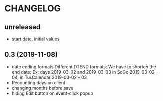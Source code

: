 # CHANGELOG

## unreleased
* start date, initial values

## 0.3 (2019-11-08)
* date ending formats
Different DTEND formats: We have to shorten the end date:
Ex: days 2019-03-02 and 2019-03-03 in SoGo 2019-03-02 – 04, in Tui.Calendar 2019-03-02 – 03
* Recounting days on client
* changing months before save
* hiding Edit button on event-click popup
